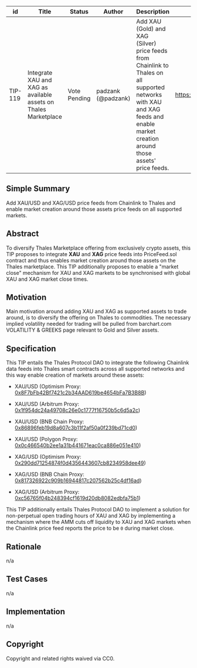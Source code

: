 | id | Title | Status | Author | Description | Discussions to | Created |
| ----------- | ----------- | ----------- | ----------- | ----------- | ----------- | ----------- |
| TIP-119 | Integrate XAU and XAG as available assets on Thales Marketplace | Vote Pending | padzank (@padzank)| Add XAU (Gold) and XAG (Silver) price feeds from Chainlink to Thales on all supported networks with XAU and XAG feeds and enable market creation around those assets' price feeds. | https://discord.gg/rPpPcMXSeU | 2022-12-26
 
## Simple Summary
 
Add XAU/USD and XAG/USD price feeds from Chainlink to Thales and enable market creation around those assets price feeds on all supported markets.
 
## Abstract
 
To diversify Thales Marketplace offering from exclusively crypto assets, this TIP proposes to integrate **XAU** and **XAG** price feeds into PriceFeed.sol contract and thus enables market creation around those assets on the Thales marketplace. This TIP additionally proposes to enable a "market close" mechanism for XAU and XAG markets to be synchronised with global XAU and XAG market close times.
 
## Motivation
 
Main motivation around adding XAU and XAG as supported assets to trade around, is to diversify the offering on Thales to commodities. The necessary implied volatility needed for trading will be pulled from barchart.com VOLATILITY & GREEKS page relevant to Gold and Silver assets.
 
## Specification
 
This TIP entails the Thales Protocol DAO to integrate the following Chainlink data feeds into Thales smart contracts across all supported networks and this way enable creation of markets around these assets:
 
 - XAU/USD  (Optimism Proxy: [0x8F7bFb42Bf7421c2b34AAD619be4654bFa7B3B8B](https://optimistic.etherscan.io/address/0x8F7bFb42Bf7421c2b34AAD619be4654bFa7B3B8B))
 - XAU/USD  (Arbitrum Proxy: [0x1f954dc24a49708c26e0c1777f16750b5c6d5a2c](https://arbiscan.io/address/0x1f954dc24a49708c26e0c1777f16750b5c6d5a2c))
 - XAU/USD  (BNB Chain Proxy: [0x86896feb19d8a607c3b11f2af50a0f239bd71cd0](https://bscscan.com/address/0x86896feb19d8a607c3b11f2af50a0f239bd71cd0))
 - XAU/USD  (Polygon Proxy: [0x0c466540b2ee1a31b441671eac0ca886e051e410](https://polygonscan.com/address/0x0c466540b2ee1a31b441671eac0ca886e051e410))  
   
 - XAG/USD  (Optimism Proxy: [0x290dd71254874f0d4356443607cb8234958dee49](https://optimistic.etherscan.io/address/0x290dd71254874f0d4356443607cb8234958dee49))
 - XAG/USD  (BNB Chain Proxy: [0x817326922c909b16944817c207562b25c4df16ad](https://bscscan.com/address/0x817326922c909b16944817c207562b25c4df16ad))
 - XAG/USD  (Arbitrum Proxy: [0xc56765f04b248394cf1619d20db8082edbfa75b1](https://arbiscan.io/address/0xc56765f04b248394cf1619d20db8082edbfa75b1))
 
This TIP additionally entails Thales Protocol DAO to implement a solution for non-perpetual open trading hours of XAU and XAG by implementing a mechanism where the AMM cuts off liquidity to XAU and XAG markets when the Chainlink price feed reports the price to be `0` during market close.
 
## Rationale
 
n/a
 
## Test Cases
 
n/a
 
## Implementation
 
n/a
 
## Copyright
 
Copyright and related rights waived via CC0.
